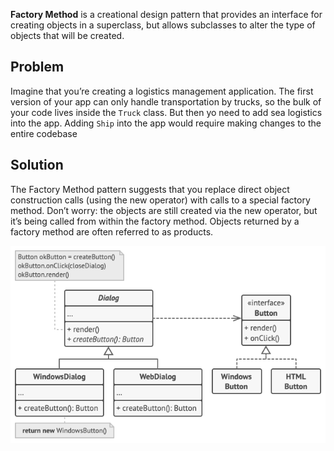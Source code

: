 <b>Factory Method</b> is a creational design pattern that provides an interface for creating objects in a superclass, but allows subclasses to alter the type of objects that will be created.


## Problem
Imagine that you’re creating a logistics management application. The first version of your app can only handle transportation by trucks, so the bulk of your code lives inside the `Truck` class.
But then yo need to add sea logistics into the app. Adding `Ship` into the app would require making changes to the entire codebase

## Solution 
The Factory Method pattern suggests that you replace direct object construction calls (using the new operator) with calls to a special factory method. Don’t worry: the objects are still created via the new operator, but it’s being called from within the factory method. Objects returned by a factory method are often referred to as products.

![Alt text](image.png)